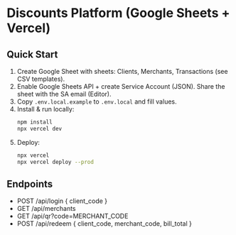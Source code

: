 # Discounts Platform (Google Sheets + Vercel)

## Quick Start
1) Create Google Sheet with sheets: Clients, Merchants, Transactions (see CSV templates).
2) Enable Google Sheets API + create Service Account (JSON). Share the sheet with the SA email (Editor).
3) Copy `.env.local.example` to `.env.local` and fill values.
4) Install & run locally:
   ```bash
   npm install
   npx vercel dev
   ```
5) Deploy:
   ```bash
   npx vercel
   npx vercel deploy --prod
   ```

## Endpoints
- POST /api/login { client_code }
- GET  /api/merchants
- GET  /api/qr?code=MERCHANT_CODE
- POST /api/redeem { client_code, merchant_code, bill_total }